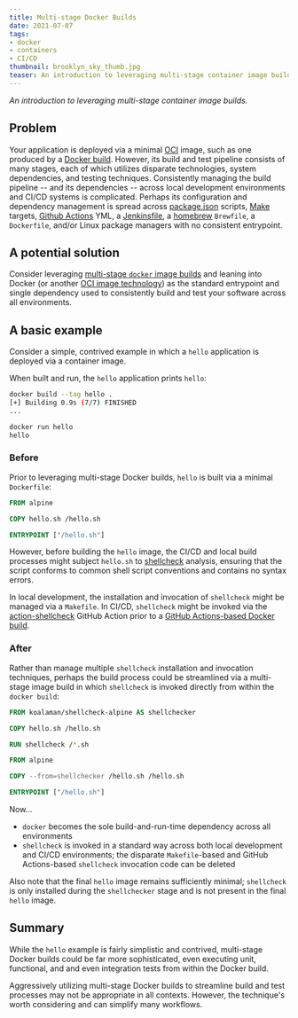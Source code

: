 ```yaml
---
title: Multi-stage Docker Builds
date: 2021-07-07
tags:
- docker
- containers
- CI/CD
thumbnail: brooklyn_sky_thumb.jpg
teaser: An introduction to leveraging multi-stage container image builds.
---
```


_An introduction to leveraging multi-stage container image builds._

## Problem

Your application is deployed via a minimal [OCI](https://opencontainers.org/) image, such as one produced by a [Docker build](https://docs.docker.com/engine/reference/commandline/build/). However, its build and test pipeline consists of many stages, each of which utilizes disparate technologies, system dependencies, and testing techniques. Consistently managing the build pipeline -- and its dependencies -- across local development environments and CI/CD systems is complicated. Perhaps its configuration and dependency management is spread across [package.json](https://docs.npmjs.com/cli/v7/configuring-npm/package-json#scripts) scripts, [Make](https://stackoverflow.com/questions/2270643/what-is-a-make-target/2270701) targets, [Github Actions](https://github.com/features/actions) YML, a [Jenkinsfile](https://www.jenkins.io/doc/book/pipeline/jenkinsfile/), a [homebrew](https://brew.sh/) `Brewfile`, a `Dockerfile`, and/or Linux package managers with no consistent entrypoint.

## A potential solution

Consider leveraging [multi-stage `docker` image builds](https://docs.docker.com/develop/develop-images/multistage-build/) and leaning into Docker (or another [OCI image technology](https://opencontainers.org/)) as the standard entrypoint and single dependency used to consistently build and test your software across all environments.

## A basic example

Consider a simple, contrived example in which a `hello` application is deployed via a container image.

When built and run, the `hello` application prints `hello`:

```bash
docker build --tag hello .
[+] Building 0.9s (7/7) FINISHED
...
```

```bash
docker run hello
hello
```

### Before

Prior to leveraging multi-stage Docker builds, `hello` is built via a minimal `Dockerfile`:

```Dockerfile
FROM alpine

COPY hello.sh /hello.sh

ENTRYPOINT ["/hello.sh"]
```

However, before building the `hello` image, the CI/CD and local build processes might subject `hello.sh` to [shellcheck](https://github.com/koalaman/shellcheck) analysis, ensuring that the script conforms to common shell script conventions and contains no syntax errors.

In local development, the installation and invocation of `shellcheck` might be managed via a `Makefile`. In CI/CD, `shellcheck` might be invoked via the [action-shellcheck](https://github.com/marketplace/actions/shellcheck) GitHub Action prior to a [GitHub Actions-based Docker build](https://github.com/marketplace/actions/build-and-push-docker-images).

### After

Rather than manage multiple `shellcheck` installation and invocation techniques, perhaps the build process could be streamlined via a multi-stage image build in which `shellcheck` is invoked directly from within the `docker build`:

```Dockerfile
FROM koalaman/shellcheck-alpine AS shellchecker

COPY hello.sh /hello.sh

RUN shellcheck /*.sh

FROM alpine

COPY --from=shellchecker /hello.sh /hello.sh

ENTRYPOINT ["/hello.sh"]
```

Now...

* `docker` becomes the sole build-and-run-time dependency across all environments
* `shellcheck` is invoked in a standard way across both local development and CI/CD environments; the disparate `Makefile`-based and GitHub Actions-based `shellcheck` invocation code can be deleted

Also note that the final `hello` image remains sufficiently minimal; `shellcheck` is only installed during the `shellchecker` stage and is not present in the final `hello` image.

## Summary

While the `hello` example is fairly simplistic and contrived, multi-stage Docker builds could be far more sophisticated, even executing unit, functional, and and even integration tests from within the Docker build.

Aggressively utilizing multi-stage Docker builds to streamline build and test processes may not be appropriate in all contexts. However, the technique's worth considering and can simplify many workflows.
